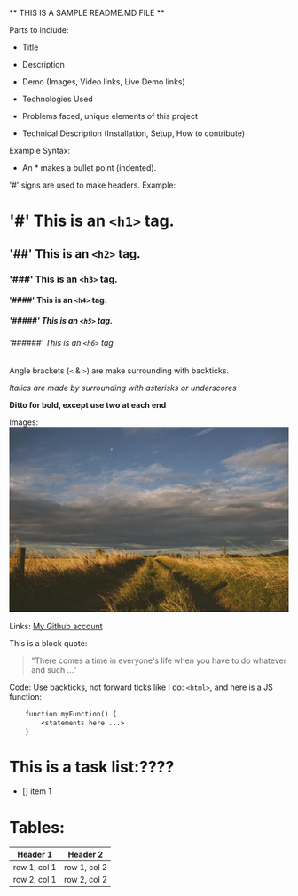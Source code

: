 ** THIS IS A SAMPLE README.MD FILE **

Parts to include:

* Title

* Description

* Demo (Images, Video links, Live Demo links)

* Technologies Used

* Problems faced, unique elements of this project

* Technical Description (Installation, Setup, How to contribute)

Example Syntax:
* An * makes a bullet point (indented).

'#' signs are used to make headers.  Example:

# '#' This is an `<h1>` tag.
## '##' This is an `<h2>` tag.
### '###' This is an `<h3>` tag.
#### '####' This is an `<h4>` tag.
##### '#####' This is an `<h5>` tag.
###### '######' This is an `<h6>` tag.

Angle brackets (`<` & `>`) are make surrounding with backticks. 

*Italics are made by surrounding with asterisks or underscores* 

__Ditto for bold, except use two at each end__

Images: ![Image of a rocky beach.](./rockybeach.jpg)

Links: [My Github account](https://github.com/)

This is a block quote:
> "There comes a time in
> everyone's life when 
> you have to do whatever and such ..."

Code:  Use backticks, not forward ticks like I do: `<html>`,
and here is a JS function:

```
    function myFunction() {
        <statements here ...>
    }
```

# This is a task list:????
- [] item 1

# Tables:
Header 1 | Header 2
---------|---------
row 1, col 1  | row 1, col 2
row 2, col 1  | row 2, col 2







